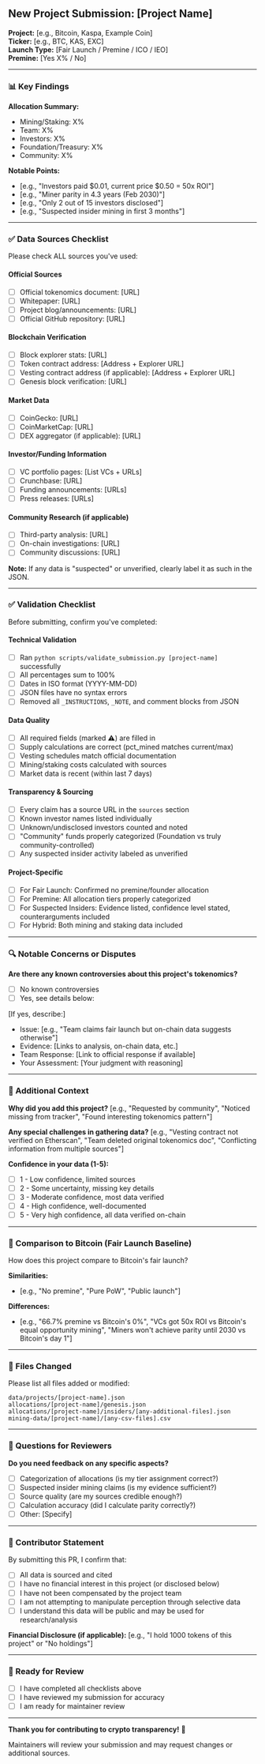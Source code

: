 ## New Project Submission: [Project Name]

**Project:** [e.g., Bitcoin, Kaspa, Example Coin]  
**Ticker:** [e.g., BTC, KAS, EXC]  
**Launch Type:** [Fair Launch / Premine / ICO / IEO]  
**Premine:** [Yes X% / No]

---

### 📊 Key Findings

**Allocation Summary:**
- Mining/Staking: X%
- Team: X%
- Investors: X%
- Foundation/Treasury: X%
- Community: X%

**Notable Points:**
- [e.g., "Investors paid $0.01, current price $0.50 = 50x ROI"]
- [e.g., "Miner parity in 4.3 years (Feb 2030)"]
- [e.g., "Only 2 out of 15 investors disclosed"]
- [e.g., "Suspected insider mining in first 3 months"]

---

### ✅ Data Sources Checklist

Please check ALL sources you've used:

#### Official Sources
- [ ] Official tokenomics document: [URL]
- [ ] Whitepaper: [URL]
- [ ] Project blog/announcements: [URL]
- [ ] Official GitHub repository: [URL]

#### Blockchain Verification
- [ ] Block explorer stats: [URL]
- [ ] Token contract address: [Address + Explorer URL]
- [ ] Vesting contract address (if applicable): [Address + Explorer URL]
- [ ] Genesis block verification: [URL]

#### Market Data
- [ ] CoinGecko: [URL]
- [ ] CoinMarketCap: [URL]
- [ ] DEX aggregator (if applicable): [URL]

#### Investor/Funding Information
- [ ] VC portfolio pages: [List VCs + URLs]
- [ ] Crunchbase: [URL]
- [ ] Funding announcements: [URLs]
- [ ] Press releases: [URLs]

#### Community Research (if applicable)
- [ ] Third-party analysis: [URL]
- [ ] On-chain investigations: [URL]
- [ ] Community discussions: [URL]

**Note:** If any data is "suspected" or unverified, clearly label it as such in the JSON.

---

### ✅ Validation Checklist

Before submitting, confirm you've completed:

#### Technical Validation
- [ ] Ran `python scripts/validate_submission.py [project-name]` successfully
- [ ] All percentages sum to 100%
- [ ] Dates in ISO format (YYYY-MM-DD)
- [ ] JSON files have no syntax errors
- [ ] Removed all `_INSTRUCTIONS`, `_NOTE`, and comment blocks from JSON

#### Data Quality
- [ ] All required fields (marked ⚠️) are filled in
- [ ] Supply calculations are correct (pct_mined matches current/max)
- [ ] Vesting schedules match official documentation
- [ ] Mining/staking costs calculated with sources
- [ ] Market data is recent (within last 7 days)

#### Transparency & Sourcing
- [ ] Every claim has a source URL in the `sources` section
- [ ] Known investor names listed individually
- [ ] Unknown/undisclosed investors counted and noted
- [ ] "Community" funds properly categorized (Foundation vs truly community-controlled)
- [ ] Any suspected insider activity labeled as unverified

#### Project-Specific
- [ ] For Fair Launch: Confirmed no premine/founder allocation
- [ ] For Premine: All allocation tiers properly categorized
- [ ] For Suspected Insiders: Evidence listed, confidence level stated, counterarguments included
- [ ] For Hybrid: Both mining and staking data included

---

### 🔍 Notable Concerns or Disputes

**Are there any known controversies about this project's tokenomics?**
- [ ] No known controversies
- [ ] Yes, see details below:

[If yes, describe:]
- Issue: [e.g., "Team claims fair launch but on-chain data suggests otherwise"]
- Evidence: [Links to analysis, on-chain data, etc.]
- Team Response: [Link to official response if available]
- Your Assessment: [Your judgment with reasoning]

---

### 📝 Additional Context

**Why did you add this project?**
[e.g., "Requested by community", "Noticed missing from tracker", "Found interesting tokenomics pattern"]

**Any special challenges in gathering data?**
[e.g., "Vesting contract not verified on Etherscan", "Team deleted original tokenomics doc", "Conflicting information from multiple sources"]

**Confidence in your data (1-5):**
- [ ] 1 - Low confidence, limited sources
- [ ] 2 - Some uncertainty, missing key details  
- [ ] 3 - Moderate confidence, most data verified
- [ ] 4 - High confidence, well-documented
- [ ] 5 - Very high confidence, all data verified on-chain

---

### 🎯 Comparison to Bitcoin (Fair Launch Baseline)

How does this project compare to Bitcoin's fair launch?

**Similarities:**
- [e.g., "No premine", "Pure PoW", "Public launch"]

**Differences:**
- [e.g., "66.7% premine vs Bitcoin's 0%", "VCs got 50x ROI vs Bitcoin's equal opportunity mining", "Miners won't achieve parity until 2030 vs Bitcoin's day 1"]

---

### 📎 Files Changed

Please list all files added or modified:

```
data/projects/[project-name].json
allocations/[project-name]/genesis.json
allocations/[project-name]/insiders/[any-additional-files].json
mining-data/[project-name]/[any-csv-files].csv
```

---

### 🙋 Questions for Reviewers

**Do you need feedback on any specific aspects?**
- [ ] Categorization of allocations (is my tier assignment correct?)
- [ ] Suspected insider mining claims (is my evidence sufficient?)
- [ ] Source quality (are my sources credible enough?)
- [ ] Calculation accuracy (did I calculate parity correctly?)
- [ ] Other: [Specify]

---

### 📜 Contributor Statement

By submitting this PR, I confirm that:

- [ ] All data is sourced and cited
- [ ] I have no financial interest in this project (or disclosed below)
- [ ] I have not been compensated by the project team
- [ ] I am not attempting to manipulate perception through selective data
- [ ] I understand this data will be public and may be used for research/analysis

**Financial Disclosure (if applicable):**
[e.g., "I hold 1000 tokens of this project" or "No holdings"]

---

### 🚀 Ready for Review

- [ ] I have completed all checklists above
- [ ] I have reviewed my submission for accuracy
- [ ] I am ready for maintainer review

---

**Thank you for contributing to crypto transparency!** 🙏

Maintainers will review your submission and may request changes or additional sources.
